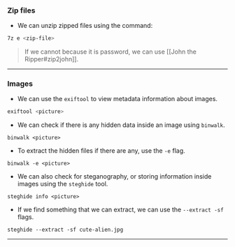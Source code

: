 
### Zip files

- We can unzip zipped files using the command:
```bash
7z e <zip-file>
```

> If we cannot because it is password, we can use [[John the Ripper#zip2john]].

---
### Images

- We can use the `exiftool` to view metadata information about images.
```bash
exiftool <picture>
```

- We can check if there is any hidden data inside an image using `binwalk`.
```shell
binwalk <picture>
```

- To extract the hidden files if there are any, use the `-e` flag.
```shell
binwalk -e <picture>
```

- We can also check for steganography, or storing information inside images using the `steghide` tool.
```shell
steghide info <picture>
```

- If we find something that we can extract, we can use the `--extract -sf` flags.
```shell
steghide --extract -sf cute-alien.jpg 
```

---

